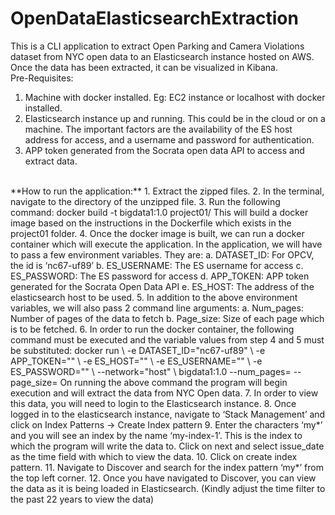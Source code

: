 # OpenDataElasticsearchExtraction

This is a CLI application to extract Open Parking and Camera
Violations dataset from NYC open data to an Elasticsearch instance
hosted on AWS. Once the data has been extracted, it can be visualized
in Kibana.
<br>
Pre-Requisites:
1. Machine with docker installed. Eg: EC2 instance or localhost with
docker installed.
2. Elasticsearch instance up and running. This could be in the cloud
or on a machine. The important factors are the availability of
the ES host address for access, and a username and password for
authentication.
3. APP token generated from the Socrata open data API to access and
extract data.
<br>
**How to run the application:**
1. Extract the zipped files.
2. In the terminal, navigate to the directory of the unzipped file.
3. Run the following command:
docker build -t bigdata1:1.0 project01/
This will build a docker image based on the instructions in the
Dockerfile which exists in the project01 folder.
4. Once the docker image is built, we can run a docker container
which will execute the application. In the application, we will
have to pass a few environment variables. They are:
a. DATASET_ID: For OPCV, the id is ‘nc67-uf89’
b. ES_USERNAME: The ES username for access
c. ES_PASSWORD: The ES password for access
d. APP_TOKEN: APP token generated for the Socrata Open Data API
e. ES_HOST: The address of the elasticsearch host to be used.
5. In addition to the above environment variables, we will also pass
2 command line arguments:
a. Num_pages: Number of pages of the data to fetch
b. Page_size: Size of each page which is to be fetched.
6. In order to run the docker container, the following command must
be executed and the variable values from step 4 and 5 must be
substituted:
docker run \
-e DATASET_ID="nc67-uf89" \
-e APP_TOKEN="<YOUR APP_TOKEN>" \
-e ES_HOST="<YOUR ES HOST>" \
-e ES_USERNAME="<USER ID>" \
-e ES_PASSWORD="<PASSWORD>" \
--network="host" \
bigdata1:1.0 --num_pages=<NUMBER OF PAGES NEEDED>
--page_size=<REQUIRED PAGE SIZE>
On running the above command the program will begin execution and
will extract the data from NYC Open data.
7. In order to view this data, you will need to login to the
Elasticsearch instance.
8. Once logged in to the elasticsearch instance, navigate to ‘Stack
Management’ and click on Index Patterns -> Create Index pattern
9. Enter the characters ‘my*’ and you will see an index by the name
‘my-index-1’. This is the index to which the program will write
the data to. Click on next and select issue_date as the time
field with which to view the data.
10. Click on create index pattern.
11. Navigate to Discover and search for the index pattern ‘my*’
from the top left corner.
12. Once you have navigated to Discover, you can view the data as
it is being loaded in Elasticsearch. (Kindly adjust the time
filter to the past 22 years to view the data)
